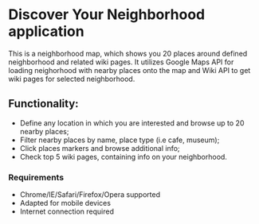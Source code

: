 <h1>Discover Your Neighborhood application</h1>

<p>This is a neighborhood map, which shows you 20 places around defined neighborhood and related wiki pages.
   It utilizes Google Maps API for loading neighorhood with nearby places onto the map and Wiki API to get
   wiki pages for selected neighborhood.
</p>

<h2>Functionality:</h2>
<ul>
	<li>
		Define any location in which you are interested and browse up to 20 nearby places;
	</li>
	<li>
		Filter nearby places by name, place type (i.e cafe, museum);
	</li>
	<li>
		Click places markers and browse additional info;
	</li>
	<li>
		Check top 5 wiki pages, containing info on your neighborhood.
	</li>
</ul>

<h3>Requirements</h3>
<ul>
	<li>Chrome/IE/Safari/Firefox/Opera supported </li>
	<li>Adapted for mobile devices</li>
	<li>Internet connection required</li>
</ul>